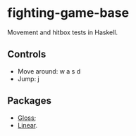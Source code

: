 # fighting-game-base
Movement and hitbox tests in Haskell.

## Controls
- Move around: w a s d
- Jump: j

## Packages
- [Gloss](https://hackage.haskell.org/package/gloss);
- [Linear](https://hackage.haskell.org/package/linear).
